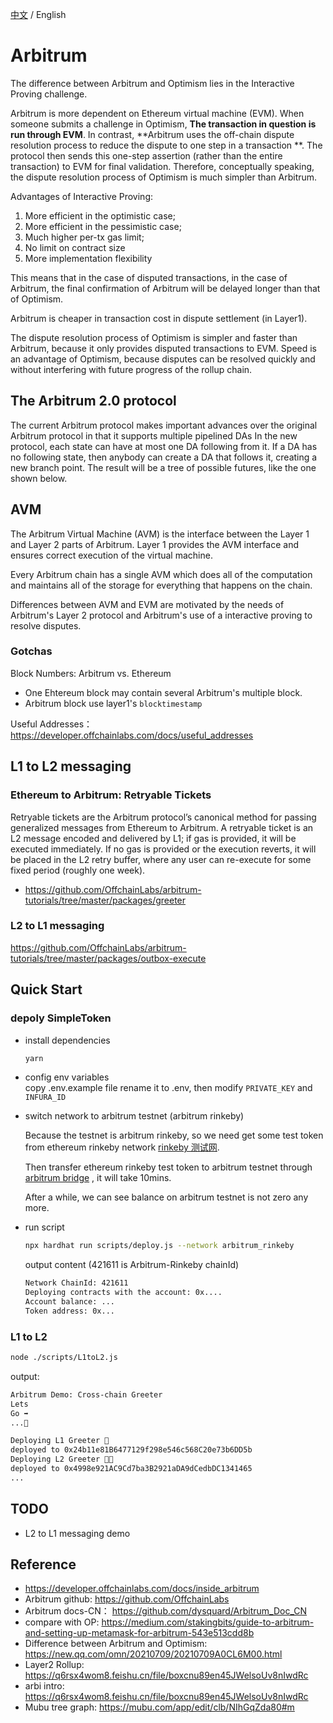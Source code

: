 [中文](./README-CN.md) / English
# Arbitrum

The difference between Arbitrum and Optimism lies in the Interactive Proving challenge.

Arbitrum is more dependent on Ethereum virtual machine (EVM). When someone submits a challenge in Optimism, **The transaction in question is run through EVM**. In contrast, **Arbitrum uses the off-chain dispute resolution process to reduce the dispute to one step in a transaction **. The protocol then sends this one-step assertion (rather than the entire transaction) to EVM for final validation. Therefore, conceptually speaking, the dispute resolution process of Optimism is much simpler than Arbitrum.

Advantages of Interactive Proving:

1. More efficient in the optimistic case;
2. More efficient in the pessimistic case;
3. Much higher per-tx gas limit;
4. No limit on contract size
5. More implementation flexibility

This means that in the case of disputed transactions, in the case of Arbitrum, the final confirmation of Arbitrum will be delayed longer than that of Optimism.

Arbitrum is cheaper in transaction cost in dispute settlement (in Layer1).

The dispute resolution process of Optimism is simpler and faster than Arbitrum, because it only provides disputed transactions to EVM. Speed is an advantage of Optimism, because disputes can be resolved quickly and without interfering with future progress of the rollup chain.

## The Arbitrum 2.0 protocol

The current Arbitrum protocol makes important advances over the original Arbitrum protocol in that it supports multiple pipelined DAs In the new protocol, each state can have at most one DA following from it. If a DA has no following state, then anybody can create a DA that follows it, creating a new branch point. The result will be a tree of possible futures, like the one shown below.

## AVM

The Arbitrum Virtual Machine (AVM) is the interface between the Layer 1 and Layer 2 parts of Arbitrum. Layer 1 provides the AVM interface and ensures correct execution of the virtual machine.

Every Arbitrum chain has a single AVM which does all of the computation and maintains all of the storage for everything that happens on the chain.

Differences between AVM and EVM are motivated by the needs of Arbitrum's Layer 2 protocol and Arbitrum's use of a interactive proving to resolve disputes.

### Gotchas

Block Numbers: Arbitrum vs. Ethereum

- One Ehtereum block may contain several Arbitrum's multiple block.
- Arbitrum block use layer1's `blocktimestamp`

Useful Addresses： <https://developer.offchainlabs.com/docs/useful_addresses>

## L1 to L2 messaging

### Ethereum to Arbitrum: Retryable Tickets

Retryable tickets are the Arbitrum protocol’s canonical method for passing generalized messages from Ethereum to Arbitrum. A retryable ticket is an L2 message encoded and delivered by L1; if gas is provided, it will be executed immediately. If no gas is provided or the execution reverts, it will be placed in the L2 retry buffer, where any user can re-execute for some fixed period (roughly one week).

- <https://github.com/OffchainLabs/arbitrum-tutorials/tree/master/packages/greeter>

### L2 to L1 messaging

<https://github.com/OffchainLabs/arbitrum-tutorials/tree/master/packages/outbox-execute>

## Quick Start

### depoly SimpleToken

- install dependencies

  ```bash
  yarn
  ```

- config env variables  
  copy .env.example file rename it to .env, then modify `PRIVATE_KEY` and `INFURA_ID`

- switch network to arbitrum testnet (arbitrum rinkeby)

  Because the testnet is arbitrum rinkeby, so we need get some test token from ethereum rinkeby network [rinkeby 测试网](https://www.alchemy.com/faucets/ethereum-sepolia).

  Then transfer ethereum rinkeby test token to arbitrum testnet through [arbitrum bridge](https://bridge.arbitrum.io/) , it will take 10mins.

  After a while, we can see balance on arbitrum testnet is not zero any more.

- run script

  ```bash
  npx hardhat run scripts/deploy.js --network arbitrum_rinkeby
  ```

  output content (421611 is Arbitrum-Rinkeby chainId)

  ```bash
  Network ChainId: 421611
  Deploying contracts with the account: 0x....
  Account balance: ...
  Token address: 0x...
  ```

### L1 to L2

```sh
node ./scripts/L1toL2.js
```

output:

```sh
Arbitrum Demo: Cross-chain Greeter
Lets
Go ➡️
...🚀

Deploying L1 Greeter 👋
deployed to 0x24b11e81B6477129f298e546c568C20e73b6DD5b
Deploying L2 Greeter 👋👋
deployed to 0x4998e921AC9Cd7ba3B2921aDA9dCedbDC1341465
...
```

## TODO

- L2 to L1 messaging demo

## Reference

- <https://developer.offchainlabs.com/docs/inside_arbitrum>
- Arbitrum github: <https://github.com/OffchainLabs>
- Arbitrum docs-CN： <https://github.com/dysquard/Arbitrum_Doc_CN>
- compare with OP: <https://medium.com/stakingbits/guide-to-arbitrum-and-setting-up-metamask-for-arbitrum-543e513cdd8b>
- Difference between Arbitrum and Optimism: <https://new.qq.com/omn/20210709/20210709A0CL6M00.html>
- Layer2 Rollup: <https://q6rsx4wom8.feishu.cn/file/boxcnu89en45JWelsoUv8nIwdRc>
- arbi intro: <https://q6rsx4wom8.feishu.cn/file/boxcnu89en45JWelsoUv8nIwdRc>
- Mubu tree graph: <https://mubu.com/app/edit/clb/NIhGqZda80#m>

